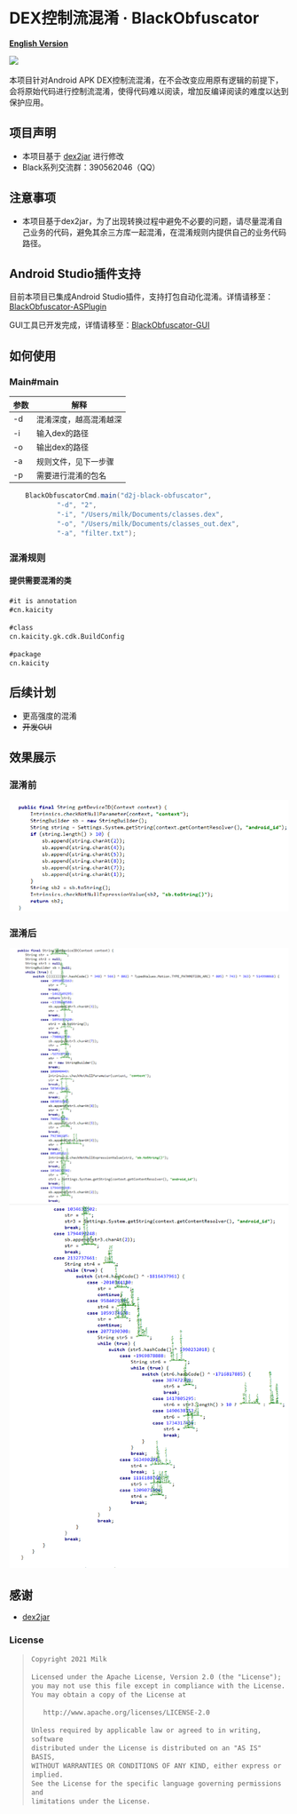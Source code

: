 # DEX控制流混淆 · BlackObfuscator

**[English Version](README_EN.md)**

![](https://img.shields.io/badge/language-java-brightgreen.svg)

本项目针对Android APK  DEX控制流混淆，在不会改变应用原有逻辑的前提下，会将原始代码进行控制流混淆，使得代码难以阅读，增加反编译阅读的难度以达到保护应用。

## 项目声明
- 本项目基于 [dex2jar](https://github.com/pxb1988/dex2jar) 进行修改
- Black系列交流群：390562046（QQ）

## 注意事项
- 本项目基于dex2jar，为了出现转换过程中避免不必要的问题，请尽量混淆自己业务的代码，避免其余三方库一起混淆，在混淆规则内提供自己的业务代码路径。

## Android Studio插件支持
目前本项目已集成Android Studio插件，支持打包自动化混淆。详情请移至：[BlackObfuscator-ASPlugin](https://github.com/CodingGay/BlackObfuscator-ASPlugin)

GUI工具已开发完成，详情请移至：[BlackObfuscator-GUI](https://github.com/CodingGay/BlackObfuscator-GUI)

## 如何使用
### Main#main

参数 | 解释
---|---
-d | 混淆深度，越高混淆越深
-i | 输入dex的路径 
-o | 输出dex的路径 
-a | 规则文件，见下一步骤
-p | 需要进行混淆的包名

```java
    BlackObfuscatorCmd.main("d2j-black-obfuscator",
            "-d", "2",
            "-i", "/Users/milk/Documents/classes.dex",
            "-o", "/Users/milk/Documents/classes_out.dex",
            "-a", "filter.txt");
```
### 混淆规则
#### 提供需要混淆的类
```x
#it is annotation
#cn.kaicity

#class
cn.kaicity.gk.cdk.BuildConfig

#package
cn.kaicity

```

## 后续计划
- 更高强度的混淆
- ~~开发GUI~~

## 效果展示
### 混淆前
![xx](image/orig.png)
### 混淆后
![xx](image/obf1.png)
![xx](image/obf2.png)

## 感谢
- [dex2jar](https://github.com/pxb1988/dex2jar)

### License

> ```
> Copyright 2021 Milk
>
> Licensed under the Apache License, Version 2.0 (the "License");
> you may not use this file except in compliance with the License.
> You may obtain a copy of the License at
>
>    http://www.apache.org/licenses/LICENSE-2.0
>
> Unless required by applicable law or agreed to in writing, software
> distributed under the License is distributed on an "AS IS" BASIS,
> WITHOUT WARRANTIES OR CONDITIONS OF ANY KIND, either express or implied.
> See the License for the specific language governing permissions and
> limitations under the License.
> ```
